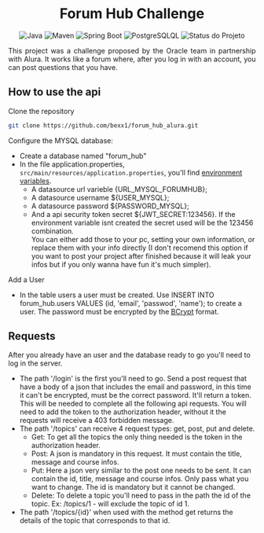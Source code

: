 <h1 align="center">Forum Hub Challenge</h1>

<p align="center">
  <img alt="Java" src="https://img.shields.io/badge/Java-17+-blue.svg">
  <img alt="Maven" src="https://img.shields.io/badge/Maven-3.6.3-blue.svg">
  <img alt="Spring Boot" src="https://img.shields.io/badge/Spring%20Boot-3.3.1-brightgreen.svg">
  <img alt="PostgreSQLQL" src="https://img.shields.io/badge/MySQL-8.0.37-blue.svg">
  <img alt="Status do Projeto" src="https://img.shields.io/badge/status-Concluído-green">
</p>

<p align="justify">This project was a challenge proposed by the Oracle team in partnership with Alura. It works like a forum where, after you log in with an account, you can post questions that you have.</p>

## How to use the api

Clone the repository
    
  ```bash
  git clone https://github.com/bexx1/forum_hub_alura.git
  ```

Configure the MYSQL database:
   - Create a database named "forum_hub"
   - In the file application.properties, `src/main/resources/application.properties`, you'll find [environment variables](https://vercel.com/docs/projects/environment-variables). <br/>
      - A datasource url varieble {URL_MYSQL_FORUMHUB}; 
      - A datasource username ${USER_MYSQL}; 
      - A datasource password ${PASSWORD_MYSQL};
      - And a api security token secret ${JWT_SECRET:123456}.
  If the environment variable isnt created the secret used will be the 123456 combination.<br/>
     You can either add those to your pc, setting your own information, or replace them with your info directly
     (I don't recomend this option if you want to post your project after finished because it will leak your infos but if you only wanna have fun it's much simpler).
  
Add a User
  - In the table users a user must be created. Use INSERT INTO forum_hub.users VALUES (id, 'email', 'passwod', 'name'); to create a user. The password must be encrypted by the <a href="https://bcrypt-generator.com/#google_vignette">BCrypt</a> format.

## Requests
After you already have an user and the database ready to go you'll need to log in the server. 
  - The path '/login' is the first you'll need to go. Send a post request that have a body of a json that includes the email and password, in this time it can't be encrypted, must be the correct password.
   It'll return a token. This will be needed to complete all the following api requests. You will need to add the token to the authorization header, without it the requests will receive a 403 forbidden message.
  - The path '/topics' can receive 4 request types: get, post, put and delete.
    - Get: To get all the topics the only thing needed is the token in the authorization header.
    - Post: A json is mandatory in this request. It must contain the title, message and course infos. 
    - Put: Here a json very similar to the post one needs to be sent. It can contain the id, title, message and course infos. Only pass what you want to change. The id is mandatory but it cannot be changed.
    - Delete: To delete a topic you'll need to pass in the path the id of the topic. Ex: /topics/1 - will exclude the topic of id 1.
  - The path '/topics/{id}' when used with the method get returns the details of the topic that corresponds to that id.
